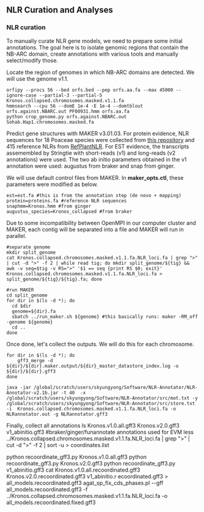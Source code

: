 ## NLR Curation and Analyses

### NLR curation

To manually curate NLR gene models, we need to prepare some initial annotations. The goal here is to isolate genomic regions that contain the NB-ARC domain, create annotations with various tools and manually select/modify those. 

Locate the region of genomes in which NB-ARC domains are detected. We will use the genome v1.1. 
```
orfipy --procs 56 --bed orfs.bed --pep orfs.aa.fa --max 45000 --ignore-case --partial-3 --partial-5 Kronos.collapsed.chromosomes.masked.v1.1.fa
hmmsearch --cpu 56 --domE 1e-4 -E 1e-4 --domtblout orfs.against.NBARC.out PF00931.hmm orfs.aa.fa
python crop_genome.py orfs.against.NBARC.out Sohab.Hap1.chromosomes.masked.fa
```

Predict gene structures with MAKER v3.01.03. For protein evidence, NLR sequences for 18 Poaceae species were collected from [this repository](https://zenodo.org/records/13627395) and 415 reference NLRs from [RefPlantNLR](https://zenodo.org/records/3936022). For EST evidence, the transcripts assemembled by Stringtie with short-reads (v1) and long-reads (v2 annotations) were used. The two ab initio parameters obtained in the v1 annotation were used: augustus from braker and snap from ginger. 

We will use default control files from MAKER. In **maker_opts.ctl**, these parameters were modified as below. 
```
est=est.fa #this is from the annotation step (de novo + mapping)
protein=proteins.fa #reference NLR sequences
snaphmm=Kronos.hmm #from ginger 
augustus_species=Kronos_collapsed #from braker
```

Due to some incompatibility between OpenMPI in our computer cluster and MAKER, each contig will be separated into a file and MAKER will run in parallel. 
```
#separate genome
mkdir split_genome
cat Kronos.collapsed.chromosomes.masked.v1.1.fa.NLR_loci.fa | grep ">" | cut -d ">" -f 2 | while read tig; do mkdir split_genome/${tig} && awk -v seq=$tig -v RS=">" '$1 == seq {print RS $0; exit}' Kronos.collapsed.chromosomes.masked.v1.1.fa.NLR_loci.fa > split_genome/${tig}/${tig}.fa; done

#run MAKER
cd split_genome
for dir in $(ls -d *); do
  cd $dir
  genome=${dir}.fa
  sbatch ../run_maker.sh ${genome} #this basically runs: maker -RM_off -genome ${genome}
  cd ..
done
```

Once done, let's collect the outputs. We will do this for each chromosome. 
```
for dir in $(ls -d *); do 
    gff3_merge -d ${dir}/${dir}.maker.output/${dir}_master_datastore_index.log -o ${dir}/${dir}.gff3
done
```
```
java -jar /global/scratch/users/skyungyong/Software/NLR-Annotator/NLR-Annotator-v2.1b.jar -t 40  -x /global/scratch/users/skyungyong/Software/NLR-Annotator/src/mot.txt -y /global/scratch/users/skyungyong/Software/NLR-Annotator/src/store.txt -i  Kronos.collapsed.chromosomes.masked.v1.1.fa.NLR_loci.fa -o NLRannotator.out -g NLRannotator.gff3
```

Finally, collect all annotations
ls
Kronos.v1.0.all.gff3  Kronos.v2.0.gff3  v1_abinitio.gff3 #braker/ginger/funannotate annotations used for EVM
less ../Kronos.collapsed.chromosomes.masked.v1.1.fa.NLR_loci.fa | grep ">" | cut -d ">" -f 2 | sort -u > coordinates.list


python recoordinate_gff3.py Kronos.v1.0.all.gff3
python recoordinate_gff3.py Kronos.v2.0.gff3
python recoordinate_gff3.py v1_abinitio.gff3
cat Kronos.v1.0.all.recoordinated.gff3 Kronos.v2.0.recoordinated.gff3 v1_abinitio.r
ecoordinated.gff3  > all_models.recoordinated.gff3
agat_sp_fix_cds_phases.pl --gff all_models.recoordinated.gff3 -f ../Kronos.collapsed.chromosomes.masked.v1.1.fa.NLR_loci.fa -o all_models.recoordinated.fixed.gff3
